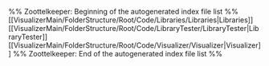 %% Zoottelkeeper: Beginning of the autogenerated index file list  %%
 [[VisualizerMain/FolderStructure/Root/Code/Libraries/Libraries|Libraries]]
 [[VisualizerMain/FolderStructure/Root/Code/LibraryTester/LibraryTester|LibraryTester]]
 [[VisualizerMain/FolderStructure/Root/Code/Visualizer/Visualizer|Visualizer]]
%% Zoottelkeeper: End of the autogenerated index file list  %%
